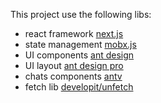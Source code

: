 This project use the following libs:

- react framework [next.js](https://github.com/zeit/next.js)
- state management [mobx.js](https://mobx.js.org/)
- UI components [ant design](https://ant.design/)
- UI layout [ant design pro](https://pro.ant.design/index-cn)
- chats components [antv](https://antv.alipay.com/zh-cn/index.html)
- fetch lib [developit/unfetch](https://github.com/developit/unfetch)
